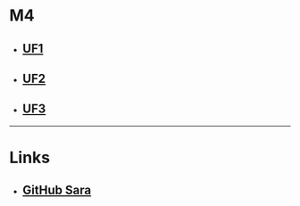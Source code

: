# M4
- ## [UF1](/M4/UF1/UF1.md)
- ## [UF2](/M4/UF2/UF2.md)
- ## [UF3](/M4/UF3/UF3.md)
***
# Links
- ## [GitHub Sara](https://github.com/samarvil/MP04_2024)

